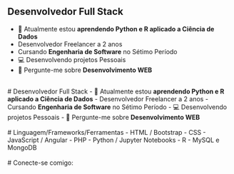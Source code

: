 <div>
  <h2>Desenvolvedor Full Stack</h2>
  <ul>
    <li>🌱 Atualmente estou <strong>aprendendo Python e R aplicado a Ciência de Dados</strong></li>
    <li>Desenvolvedor Freelancer a 2 anos</li>
    <li>Cursando <strong>Engenharia de Software</strong> no Sétimo Período</li>
    <li>💻 Desenvolvendo projetos Pessoais</li>
    <li>💬 Pergunte-me sobre <strong>Desenvolvimento WEB</strong>  </li>
  </ul>
</div>

<br>

<div>
  # Desenvolvedor Full Stack
  - 🌱 Atualmente estou <strong>aprendendo Python e R aplicado a Ciência de Dados</strong>
  - Desenvolvedor Freelancer a 2 anos
  - Cursando <strong>Engenharia de Software</strong> no Sétimo Período
  - 💻 Desenvolvendo projetos Pessoais
  - 💬 Pergunte-me sobre <strong>Desenvolvimento WEB</strong>
</div>

<br>

<div>
  # Linguagem/Frameworks/Ferramentas
  - HTML / Bootstrap
  - CSS
  - JavaScript / Angular
  - PHP
  - Python / Jupyter Notebooks
  - R
  - MySQL e MongoDB
</div>

<br>

<div>
  # Conecte-se comigo:  
</div>

